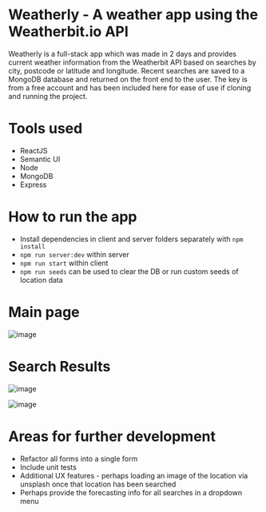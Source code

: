 # Weatherly - A weather app using the Weatherbit.io API

Weatherly is a full-stack app which was made in 2 days and provides current weather information from the Weatherbit API based on searches by city, postcode or latitude and longitude.
Recent searches are saved to a MongoDB database and returned on the front end to the user. The key is from a free account and has been included here for ease of use if cloning and running the project.

# Tools used
  - ReactJS 
  - Semantic UI
  - Node
  - MongoDB
  - Express

# How to run the app
- Install dependencies in client and server folders separately with ```npm install```
- ```npm run server:dev``` within server
- ```npm run start``` within client
- ```npm run seeds``` can be used to clear the DB or run custom seeds of location data

# Main page

![image](https://user-images.githubusercontent.com/72317734/117377129-7127e980-aeca-11eb-9561-0049063e5619.png)

# Search Results

![image](https://user-images.githubusercontent.com/72317734/117377162-869d1380-aeca-11eb-89d4-165e57eb85d2.png)

![image](https://user-images.githubusercontent.com/72317734/117377183-94529900-aeca-11eb-8416-c7ec37207bf9.png)


# Areas for further development
  - Refactor all forms into a single form
  - Include unit tests
  - Additional UX features - perhaps loading an image of the location via unsplash once that location has been searched
  - Perhaps provide the forecasting info for all searches in a dropdown menu
